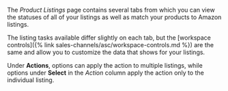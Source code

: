 
The _Product Listings_ page contains several tabs from which you can view the statuses of all of your listings as well as match your products to Amazon listings.

The listing tasks available differ slightly on each tab, but the [workspace controls]({% link sales-channels/asc/workspace-controls.md %}) are the same and allow you to customize the data that shows for your listings.

Under **Actions**, options can apply the action to multiple listings, while options under **Select** in the _Action_ column apply the action only to the individual listing.
